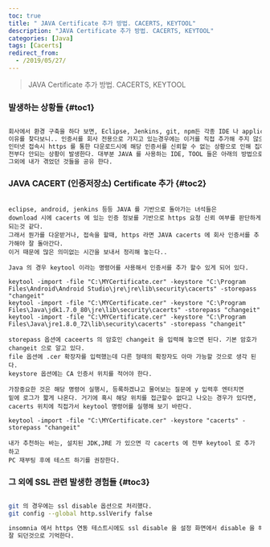```yaml
---
toc: true
title: " JAVA Certificate 추가 방법. CACERTS, KEYTOOL"
description: "JAVA Certificate 추가 방법. CACERTS, KEYTOOL"
categories: [Java]
tags: [Cacerts]
redirect_from:
  - /2019/05/27/
---
```


> JAVA Certificate 추가 방법. CACERTS, KEYTOOL

### 발생하는 상황들 {#toc1}
```md

회사에서 환경 구축을 하다 보면, Eclipse, Jenkins, git, npm든 각종 IDE 나 application tool 에서 ssl 이슈가 발생이 종종난다.
이유를 찾다보니.. 인증서를 회사 전용으로 가지고 있는경우에는 이거를 직접 추가해 주지 않으면.. 
인터넷 접속시 https 를 통한 다운로드시에 해당 인증서를 신뢰할 수 없는 상황으로 인해 집에서 하던것들이
전부다 안되는 상황이 발생한다. 대부분 JAVA 를 사용하는 IDE, TOOL 들은 아래의 방법으로 해결이 가능하다.
그외에 내가 겪었던 것들을 공유 한다.

```

### JAVA CACERT (인증저장소) Certificate 추가 {#toc2}
```text

eclipse, android, jenkins 등등 JAVA 를 기반으로 돌아가는 녀석들은
download 시에 cacerts 에 있는 인증 정보를 기반으로 https 요청 신뢰 여부를 판단하게 되는것 같다.
그래서 뭔가를 다운받거나, 접속을 할때, https 라면 JAVA cacerts 에 회사 인증서를 추가해야 잘 돌아간다.
이거 때문에 많은 의미없는 시간을 보내서 정리해 놓는다..

Java 의 경우 keytool 이라는 명령어를 사용해서 인증서를 추가 할수 있게 되어 있다.

keytool -import -file "C:\MYCertificate.cer" -keystore "C:\Program Files\Android\Android Studio\jre\jre\lib\security\cacerts" -storepass "changeit"
keytool -import -file "C:\MYCertificate.cer" -keystore "C:\Program Files\Java\jdk1.7.0_80\jre\lib\security\cacerts" -storepass "changeit"
keytool -import -file "C:\MYCertificate.cer" -keystore "C:\Program Files\Java\jre1.8.0_72\lib\security\cacerts" -storepass "changeit"

storepass 옵션에 caceerts 의 암호인 changeit 을 입력해 놓으면 된다. 기본 암호가 changeit 으로 알고 있다.
file 옵션에 .cer 확장자를 입력했는데 다른 형태의 확장자도 아마 가능할 것으로 생각 된다.
keystore 옵션에는 CA 인증서 위치를 적어야 한다. 

가장중요한 것은 해당 명령어 실행시, 등록하겠냐고 물어보는 질문에 y 입력후 엔터치면
밑에 로그가 짧게 나온다. 거기에 혹시 해당 위치를 접근할수 없다고 나오는 경우가 있다면,
cacerts 위치에 직접가서 keytool 명령어를 실행해 보기 바란다.

keytool -import -file "C:\MYCertificate.cer" -keystore "cacerts" -storepass "changeit"

내가 추천하는 바는, 설치된 JDK,JRE 가 있으면 각 cacerts 에 전부 keytool 로 추가 하고 
PC 재부팅 후에 테스트 하기를 권장한다.

```

### 그 외에 SSL 관련 발생한 경험들 {#toc3}
```bash

git 의 경우에는 ssl disable 옵션으로 처리했다.
git config --global http.sslVerify false

insomnia 에서 https 연동 테스트시에도 ssl disable 을 설정 화면에서 disable 을 해놓고 테스트했더니
잘 되던것으로 기억한다.

```


[^1]: This is a footnote.

[kramdown]: https://kramdown.gettalong.org/
[My Blog]: https://marindie.github.io